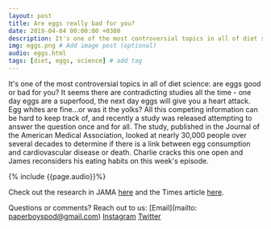 ```yaml
---
layout: post
title: Are eggs really bad for you?
date: 2019-04-04 00:00:00 +0300
description: It's one of the most controversial topics in all of diet science: are eggs good or bad for you?... # Add post description (shows up as description on social media posts)
img: eggs.png # Add image post (optional)
audio: eggs.html
tags: [diet, eggs, science] # add tag
---
```


It's one of the most controversial topics in all of diet science: are eggs good or bad for you? It seems there are contradicting studies all the time - one day eggs are a superfood, the next day eggs will give you a heart attack. Egg whites are fine...or was it the yolks? All this competing information can be hard to keep track of, and recently a study was released attempting to answer the question once and for all. The study, published in the Journal of the American Medical Association, looked at nearly 30,000 people over several decades to determine if there is a link between egg consumption and cardiovascular disease or death. Charlie cracks this one open and James reconsiders his eating habits on this week's episode.

{% include {{page.audio}}%}

Check out the research in JAMA [here](https://jamanetwork-com.offcampus.lib.washington.edu/journals/jama/fullarticle/2728487?resultClick=1) and the Times article [here](http://time.com/5551508/are-eggs-bad-for-you/). 

Questions or comments? Reach out to us: [Email](mailto: paperboyspod@gmail.com) [Instagram](https://www.instagram.com/paperboyspod/) [Twitter](https://twitter.com/PaperBoysPod)
